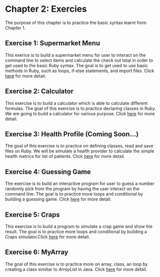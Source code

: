 # Chapter 2: Exercies
The purpose of this chapter is to practice the basic syntax learnt from Chapter 1.

## Exercise 1: Supermarket Menu
This exerice is to build a supermarket menu for user to interact on the command line to select items and calculate the check out total in order to get used to the basic Ruby syntax. The goal is to get used to use basic methods in Ruby, such as loops, if-else statements, and import files. Click <a href="https://github.com/jacquessham/ruby_basic/tree/main/ch2/ex1_supermarket">here</a> for more detail.

## Exercise 2: Calculator
This exercise is to build a calculator which is able to calculate different formulas. The goal of this exercise is to practice declaring classes in Ruby. We are going to build a calculator for various purpose. Click <a href="https://github.com/jacquessham/ruby_basic/tree/main/ch2/ex2_calculator">here</a> for more detail.

## Exercise 3: Health Profile (Coming Soon...)
The goal of this exercise is to practice on defining classes, read and save files on Ruby. We will be simulate a health provider to calculate the simple health metrics for list of patients. Click <a href="https://github.com/jacquessham/ruby_basic/tree/main/ch2/ex3_healthprofile">here</a> for more detail.

## Exercise 4: Guessing Game
The exercise is to build an interactive program for user to guess a number randomly pick from the program by having the user interact on the command line. The goal is to practice more loops and conditional by building a guessing game. Click <a href="https://github.com/jacquessham/ruby_basic/tree/main/ch2/ex4_guessing">here</a> for more detail.

## Exercise 5: Craps
This exercise is to build a program to simulate a crap game and show the result. The goal is to practice more loops and conditional by building a Craps simulator.Click <a href="https://github.com/jacquessham/ruby_basic/tree/main/ch2/ex5_craps">here</a> for more detail.

## Exercise 6: MyArray
The goal of this exercise is to practice more on array, class, an loop by creating a class similiar to <i>ArrayList</i> in Java. Click <a href="https://github.com/jacquessham/ruby_basic/tree/main/ch2/ex6_myarray">here</a> for more detail.
